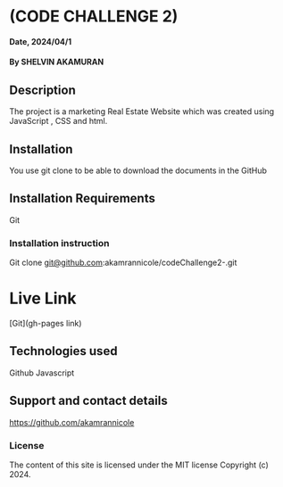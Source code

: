 # (CODE CHALLENGE 2)

#### Date, 2024/04/1

#### By SHELVIN AKAMURAN

## Description
The project is a marketing Real Estate Website which was created using JavaScript , CSS and html.

## Installation
You use git clone to be able to download the documents in the GitHub

## Installation Requirements
Git

### Installation instruction
 Git clone git@github.com:akamrannicole/codeChallenge2-.git


# Live Link
[Git](gh-pages link)

## Technologies used

Github
Javascript

## Support and contact details
https://github.com/akamrannicole

### License
The content of this site is licensed under the MIT license
Copyright (c) 2024.